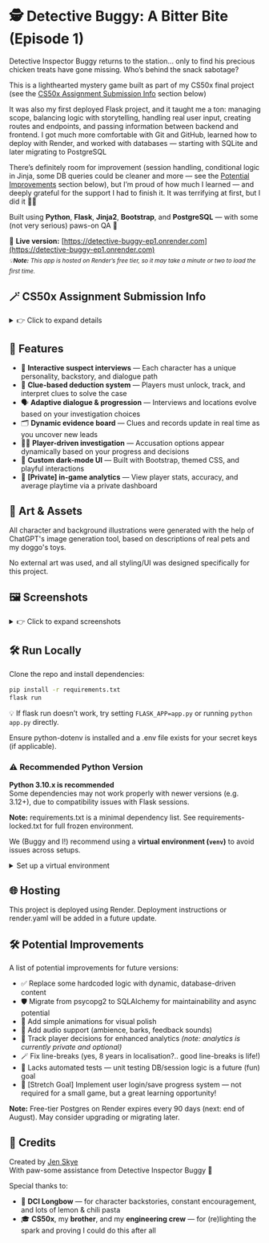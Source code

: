 # 🕵️ Detective Buggy: A Bitter Bite (Episode 1)

Detective Inspector Buggy returns to the station... only to find his precious chicken treats have gone missing. Who’s behind the snack sabotage?

This is a lighthearted mystery game built as part of my CS50x final project (see the [CS50x Assignment Submission Info](#-cs50x-assignment-submission-info) section below)

It was also my first deployed Flask project, and it taught me a ton: managing scope, balancing logic with storytelling, handling real user input, creating routes and endpoints, and passing information between backend and frontend. I got much more comfortable with Git and GitHub, learned how to deploy with Render, and worked with databases — starting with SQLite and later migrating to PostgreSQL

There’s definitely room for improvement (session handling, conditional logic in Jinja, some DB queries could be cleaner and more — see the [Potential Improvements](#%EF%B8%8F-potential-improvements) section below), but I’m proud of how much I learned — and deeply grateful for the support I had to finish it. It was terrifying at first, but I did it 🧠✨

Built using **Python**, **Flask**, **Jinja2**, **Bootstrap**, and **PostgreSQL** — with some (not very serious) paws-on QA 🐶

🔗 **Live version:** [https://detective-buggy-ep1.onrender.com](https://detective-buggy-ep1.onrender.com)
<br><sub><em>💡**Note:** This app is hosted on Render’s free tier, so it may take a minute or two to load the first time.</em></sub>

## 🪄 CS50x Assignment Submission Info

<details>
<summary>👉 Click to expand details</summary>

### 📝 Submission Details

- 👤 **Author Info:** Available at the in-app route [`/cs50-info`](https://detective-buggy-ep1.onrender.com/cs50-info)
- 🎥 **Video Demo:** [CS50x Final Project Walkthrough](https://youtu.be/pxXjlVCa3zw)

### 🧪 Tech Stack

This project is built with a Flask-based backend and uses server-side rendering to deliver a dynamic, story-driven experience. It relies on session-based logic and a database of clues, suspects, and player decisions.

- **Flask:** Web framework used to manage routes, templates, and sessions
- **Jinja2:** Templating engine for dynamic HTML rendering
- **PostgreSQL:** Backend database for storing suspects, dialogue, evidence, and player analytics
- **psycopg2 (with pooling):** Direct database access via PostgreSQL driver, using `SimpleConnectionPool` for efficient connection reuse
- **Bootstrap 5:** CSS framework used for responsive layout and UI components
- **Custom CSS:** Themed design built with dark mode, custom fonts, and animation-friendly layout
- **Render:** Hosting provider used for both app and PostgreSQL deployment, with auto-updates on GitHub pushes

### 📁 Project File Structure

```bash
.
├── app.py                     # Main Flask app with all route logic and game state
├── templates/                 # Jinja2 HTML templates
│   ├── layout.html            # Shared layout
│   ├── *.html                 # All views (crime scene, interviews, etc.)
├── static/                    # Static assets
│   ├── img/                   # Images (evidence, suspects, UI)
│   ├── styles.css             # Custom theme & responsive styling
│   └── js/scripts.js          # JS for pop-ups and interactivity
├── schema.sql                 # PostgreSQL schema (suspects, evidence, dialogues, etc.)
├── requirements.txt           # Dependencies list
├── .env.example               # Environment variable placeholders
└── README.md                  # Project documentation
```

## 🔍 Internal Tools

This project also features a private `/analytics` dashboard (protected by HTTP Basic Auth), used to view:
- Number of total playthroughs
- Average playtime
- Percentage of correct accusations

This was not required for CS50x but was added as a personal learning extension (and because I'm nosey).

## 🤖 AI Assistance
Parts of this project were influenced or assisted by AI (ChatGPT), particularly for Flask routing logic, debugging help, and code structure advice — as well as for all artwork. I also used it extensively during the migration from SQLite to PostgreSQL. Final implementation, logic, and design decisions are my own.

</details>

## 🚀 Features
- 🎤 **Interactive suspect interviews** — Each character has a unique personality, backstory, and dialogue path
- 🧠 **Clue-based deduction system** — Players must unlock, track, and interpret clues to solve the case
- 🗣️ **Adaptive dialogue & progression** — Interviews and locations evolve based on your investigation choices
- 🗂️ **Dynamic evidence board** — Clues and records update in real time as you uncover new leads
- 🕵️‍♀️ **Player-driven investigation** — Accusation options appear dynamically based on your progress and decisions
- 🎨 **Custom dark-mode UI** — Built with Bootstrap, themed CSS, and playful interactions
- 🧾 **[Private] in-game analytics** — View player stats, accuracy, and average playtime via a private dashboard

## 🎨 Art & Assets

All character and background illustrations were generated with the help of ChatGPT's image generation tool, based on descriptions of real pets and my doggo's toys.

No external art was used, and all styling/UI was designed specifically for this project.

## 🖼️ Screenshots

<details>
<summary>👉 Click to expand screenshots</summary>

### Title Screen
<img src="screenshots/title-screen.png" width="800"/>

### Briefing Screen
<img src="screenshots/briefing-screen.png" width="800"/>

### Suspect Board
<img src="screenshots/suspect-board.png" width="800"/>

</details>

## 🛠️ Run Locally

Clone the repo and install dependencies:

```bash
pip install -r requirements.txt
flask run
```

💡 If flask run doesn’t work, try setting ```FLASK_APP=app.py``` or running ```python app.py``` directly.

Ensure python-dotenv is installed and a .env file exists for your secret keys (if applicable).

### ⚠️ Recommended Python Version

**Python 3.10.x is recommended**  
Some dependencies may not work properly with newer versions (e.g. 3.12+), due to compatibility issues with Flask sessions.

**Note:** requirements.txt is a minimal dependency list. See requirements-locked.txt for full frozen environment.

We (Buggy and I!) recommend using a **virtual environment (`venv`)** to avoid issues across setups.

<details>
<summary>Set up a virtual environment</summary>

```bash
# Make sure Python 3.10 is installed
python3.10 -m venv venv

# Activate it:
source venv/bin/activate       # macOS / Linux
venv\Scripts\activate          # Windows

# Install dependencies
pip install -r requirements.txt
```
</details>

## 🌐 Hosting
This project is deployed using Render.
Deployment instructions or render.yaml will be added in a future update.

## 🛠️ Potential Improvements
A list of potential improvements for future versions:

- ✅ Replace some hardcoded logic with dynamic, database-driven content
- 🛡️ Migrate from psycopg2 to SQLAlchemy for maintainability and async potential
- 🎨 Add simple animations for visual polish
- 🎵 Add audio support (ambience, barks, feedback sounds)
- 👣 Track player decisions for enhanced analytics *(note: analytics is currently private and optional)*
- 🪄 Fix line-breaks (yes, 8 years in localisation?.. good line-breaks is life!)
- 🧪 Lacks automated tests — unit testing DB/session logic is a future (fun) goal
- 💾 [Stretch Goal] Implement user login/save progress system — not required for a small game, but a great learning opportunity!

**Note:** Free-tier Postgres on Render expires every 90 days (next: end of August). May consider upgrading or migrating later.

## 👤 Credits

Created by [Jen Skye](https://github.com/skyejen)  
With paw-some assistance from Detective Inspector Buggy 🐶

Special thanks to:
- 🏹 **DCI Longbow** — for character backstories, constant encouragement, and lots of lemon & chili pasta
- 🎓 **CS50x**, my **brother**, and my **engineering crew** — for (re)lighting the spark and proving I could do this after all
